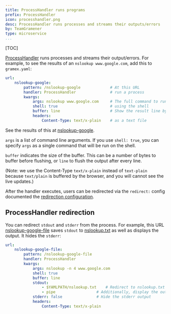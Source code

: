 ```yaml
---
title: ProcessHandler runs programs
prefix: ProcessHandler
icon: processhandler.png
desc: ProcessHandler runs processes and streams their outputs/errors
by: TeamGramener
type: microservice
...
```


[TOC]

[ProcessHandler][processhandler] runs processes and streams their output/errors. For example, to
see the results of an `nslookup www.google.com`, add this to `gramex.yaml`:

```yaml
url:
    nslookup-google:
        pattern: /nslookup-google             # At this URL
        handler: ProcessHandler               # run a process
        kwargs:
            args: nslookup www.google.com     # The full command to run
            shell: true                       # using the shell
            buffer: line                      # Show the result line by line
            headers:
                Content-Type: text/x-plain    # as a text file
```

See the results of this at [nslookup-google](nslookup-google).

`args` is a list of command line arguments. If you use `shell: true`, you can
specify `args` as a single command that will be run on the shell.

`buffer` indicates the size of the buffer. This can be a number of bytes to
buffer before flushing, or `line` to flush the output after every line.

(Note: we use the Content-Type `text/x-plain` instead of `text-plain` because
`text/plain` is buffered by the browser, and you will cannot see the live
updates.)

After the handler executes, users can be redirected via the `redirect:` config
documented the [redirection configuration](../config/#redirection).


## ProcessHandler redirection

You can redirect `stdout` and `stderr` from the process. For example, this URL
[nslookup-google-file](nslookup-google-file) saves `stdout` to
[nslookup.txt](nslookup.txt) as well as displays the output. It hides the
`stderr`:

```yaml
url:
    nslookup-google-file:
        pattern: /nslookup-google-file
        handler: ProcessHandler
        kwargs:
            args: nslookup -n 4 www.google.com
            shell: true
            buffer: line
            stdout:
                - $YAMLPATH/nslookup.txt    # Redirect to nslookup.txt in same folder as YAML file
                - pipe                  # Additionally, display the output
            stderr: false               # Hide the stderr output
            headers:
                Content-Type: text/x-plain
```

[processhandler]: https://learn.gramener.com/gramex/gramex.handlers.html#gramex.handlers.ProcessHandler
